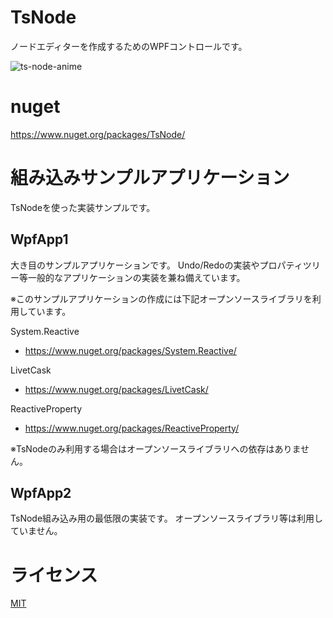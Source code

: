 # TsNode
ノードエディターを作成するためのWPFコントロールです。

![ts-node-anime](https://user-images.githubusercontent.com/11988607/56496933-6e9e0580-6536-11e9-8a80-967e5dcdc8a6.gif)

# nuget
https://www.nuget.org/packages/TsNode/

# 組み込みサンプルアプリケーション
TsNodeを使った実装サンプルです。
## WpfApp1 
大き目のサンプルアプリケーションです。
Undo/Redoの実装やプロパティツリー等一般的なアプリケーションの実装を兼ね備えています。

※このサンプルアプリケーションの作成には下記オープンソースライブラリを利用しています。

System.Reactive
- https://www.nuget.org/packages/System.Reactive/

LivetCask
- https://www.nuget.org/packages/LivetCask/

ReactiveProperty
- https://www.nuget.org/packages/ReactiveProperty/

※TsNodeのみ利用する場合はオープンソースライブラリへの依存はありません。


## WpfApp2
TsNode組み込み用の最低限の実装です。
オープンソースライブラリ等は利用していません。

# ライセンス
[MIT](https://github.com/p4j4dyxcry/TsNode/blob/master/LICENSE)
